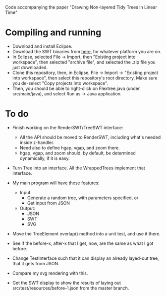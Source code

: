 Code accompanying the paper "Drawing Non-layered Tidy Trees in Linear Time"

# Compiling and running

* Download and install Eclipse.
* Download the SWT binaries from [here](https://www.eclipse.org/swt/), 
  for whatever platform you are on.
* In Eclipse, selected File -> Import, then "Existing project into workspace", then
  selected "archive file", and selected the .zip file you just downloaded.
* Clone this repository, then, in Eclipse, File -> Import -> "Existing project into
  workspace", then select this repository's root directory. Make sure you de-select
  "Copy projects into workspace".
* Then, you should be able to right-click on Flextree.java (under src/main/java),
  and select Run as -> Java application.


# To do


* Finish working on the RenderSWT/TreeSWT interface:
    * All the API should be moved to RenderSWT, including what's needed inside
      z-handler.
    * Need also to define hgap, vgap, and zoom there.
    * hgap, vgap, and zoom should, by default, be determined dynamically, if
      it is easy.



* Turn Tree into an interface.  All the WrappedTrees implement that interface.


* My main program will have these features:
    * Input: 
        * Generate a random tree, with parameters specified, or
        * Get input from JSON
    * Output:
        * JSON
        * SWT
        * SVG


* Move the TreeElement overlap() method into a unit test, and use it there.

* See if the before-x, after-x that I get, now, are the same as what I got before.

* Change TestInterface such that it can display an already layed-out tree, that
  it gets from JSON.

* Compare my svg rendering with this.

* Get the SWT display to show the results of laying out src/test/resources/before-1.json
  from the master branch.


